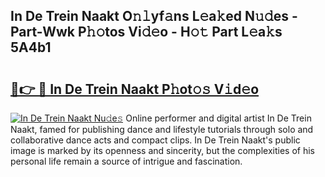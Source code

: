 ## In De Trein Naakt O𝚗𝚕yf𝚊ns L𝚎a𝚔ed N𝚞𝚍es - Part-Wwk P𝚑𝚘tos Vi𝚍𝚎o - H𝚘𝚝 Part L𝚎a𝚔s 5A4b1

# <h2><a href="http://kfcf1l.oniu.top/?m=In+De+Trein+Naakt">🔗👉 🔴 In De Trein Naakt P𝚑ot𝚘𝚜 V𝚒d𝚎o</a></h2>

[![In De Trein Naakt Nu𝚍e𝚜](https://i.imgur.com/0qMVB7G.gif)](http://kfcf1l.oniu.top/?m=In+De+Trein+Naakt)
Online performer and digital artist In De Trein Naakt, famed for publishing dance and lifestyle tutorials through solo and collaborative dance acts and compact clips. In De Trein Naakt's public image is marked by its openness and sincerity, but the complexities of his personal life remain a source of intrigue and fascination.  
